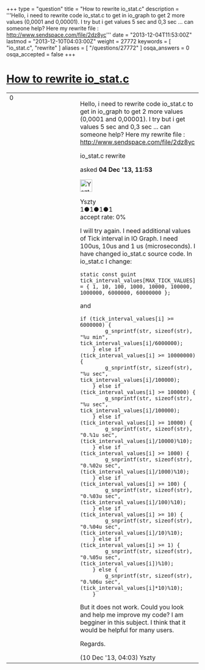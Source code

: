 +++
type = "question"
title = "How to rewrite io_stat.c"
description = '''Hello, i need to rewrite code io_stat.c to get in io_graph to get 2 more values (0,0001 and 0,00001). I try but i get values 5 sec and 0,3 sec ... can someone help? Here my rewrite file : http://www.sendspace.com/file/2dz8yc'''
date = "2013-12-04T11:53:00Z"
lastmod = "2013-12-10T04:03:00Z"
weight = 27772
keywords = [ "io_stat.c", "rewrite" ]
aliases = [ "/questions/27772" ]
osqa_answers = 0
osqa_accepted = false
+++

<div class="headNormal">

# [How to rewrite io\_stat.c](/questions/27772/how-to-rewrite-io_statc)

</div>

<div id="main-body">

<div id="askform">

<table id="question-table" style="width:100%;"><colgroup><col style="width: 50%" /><col style="width: 50%" /></colgroup><tbody><tr class="odd"><td style="width: 30px; vertical-align: top"><div class="vote-buttons"><span id="post-27772-upvote" class="ajax-command post-vote up" rel="nofollow" title="I like this post (click again to cancel)"> </span><div id="post-27772-score" class="post-score" title="current number of votes">0</div><span id="post-27772-downvote" class="ajax-command post-vote down" rel="nofollow" title="I dont like this post (click again to cancel)"> </span> <span id="favorite-mark" class="ajax-command favorite-mark" rel="nofollow" title="mark/unmark this question as favorite (click again to cancel)"> </span><div id="favorite-count" class="favorite-count"></div></div></td><td><div id="item-right"><div class="question-body"><p>Hello, i need to rewrite code io_stat.c to get in io_graph to get 2 more values (0,0001 and 0,00001). I try but i get values 5 sec and 0,3 sec ... can someone help? Here my rewrite file : <a href="http://www.sendspace.com/file/2dz8yc">http://www.sendspace.com/file/2dz8yc</a></p></div><div id="question-tags" class="tags-container tags"><span class="post-tag tag-link-io_stat.c" rel="tag" title="see questions tagged &#39;io_stat.c&#39;">io_stat.c</span> <span class="post-tag tag-link-rewrite" rel="tag" title="see questions tagged &#39;rewrite&#39;">rewrite</span></div><div id="question-controls" class="post-controls"></div><div class="post-update-info-container"><div class="post-update-info post-update-info-user"><p>asked <strong>04 Dec '13, 11:53</strong></p><img src="https://secure.gravatar.com/avatar/efa790b8f1a2853b5af7ec8f5646b274?s=32&amp;d=identicon&amp;r=g" class="gravatar" width="32" height="32" alt="Yszty&#39;s gravatar image" /><p><span>Yszty</span><br />
<span class="score" title="1 reputation points">1</span><span title="1 badges"><span class="badge1">●</span><span class="badgecount">1</span></span><span title="1 badges"><span class="silver">●</span><span class="badgecount">1</span></span><span title="1 badges"><span class="bronze">●</span><span class="badgecount">1</span></span><br />
<span class="accept_rate" title="Rate of the user&#39;s accepted answers">accept rate:</span> <span title="Yszty has no accepted answers">0%</span></p></div></div><div id="comments-container-27772" class="comments-container"><span id="27969"></span><div id="comment-27969" class="comment"><div id="post-27969-score" class="comment-score"></div><div class="comment-text"><p>I will try again. I need additional values of Tick interval in IO Graph. I need 100us, 10us and 1 us (microseconds). I have changed io_stat.c source code. In io_stat.c I change:</p><pre><code>static const guint tick_interval_values[MAX_TICK_VALUES] = { 1, 10, 100, 1000, 10000, 100000, 1000000, 6000000, 60000000 };</code></pre><p>and</p><pre><code>if (tick_interval_values[i] &gt;= 6000000) {
        g_snprintf(str, sizeof(str), &quot;%u min&quot;, tick_interval_values[i]/6000000);
    } else if (tick_interval_values[i] &gt;= 10000000) {
        g_snprintf(str, sizeof(str), &quot;%u sec&quot;, tick_interval_values[i]/100000);
    } else if (tick_interval_values[i] &gt;= 100000) {
        g_snprintf(str, sizeof(str), &quot;%u sec&quot;, tick_interval_values[i]/100000);
    } else if (tick_interval_values[i] &gt;= 10000) {
        g_snprintf(str, sizeof(str), &quot;0.%1u sec&quot;, (tick_interval_values[i]/10000)%10);
    } else if (tick_interval_values[i] &gt;= 1000) {
        g_snprintf(str, sizeof(str), &quot;0.%02u sec&quot;, (tick_interval_values[i]/1000)%10);
    } else if (tick_interval_values[i] &gt;= 100) {
        g_snprintf(str, sizeof(str), &quot;0.%03u sec&quot;, (tick_interval_values[i]/100)%10);
    } else if (tick_interval_values[i] &gt;= 10) {
        g_snprintf(str, sizeof(str), &quot;0.%04u sec&quot;, (tick_interval_values[i]/10)%10);
    } else if (tick_interval_values[i] &gt;= 1) {
        g_snprintf(str, sizeof(str), &quot;0.%05u sec&quot;, (tick_interval_values[i])%10);
    } else {
        g_snprintf(str, sizeof(str), &quot;0.%06u sec&quot;, (tick_interval_values[i]*10)%10);
    }</code></pre><p>But it does not work. Could you look and help me improve my code? I am begginer in this subject. I think that it would be helpful for many users.</p><p>Regards.</p></div><div id="comment-27969-info" class="comment-info"><span class="comment-age">(10 Dec '13, 04:03)</span> <span class="comment-user userinfo">Yszty</span></div></div></div><div id="comment-tools-27772" class="comment-tools"></div><div class="clear"></div><div id="comment-27772-form-container" class="comment-form-container"></div><div class="clear"></div></div></td></tr></tbody></table>

</div>

</div>

